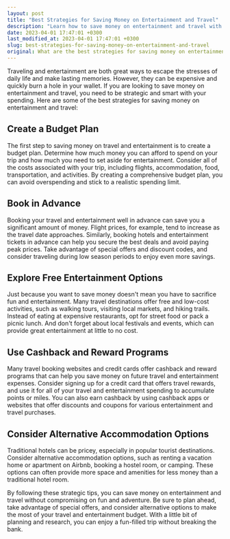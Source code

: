 ```yaml
---
layout: post
title: "Best Strategies for Saving Money on Entertainment and Travel"
description: "Learn how to save money on entertainment and travel with these effective strategies. From budget planning to booking in advance, these tips will help you enjoy a fun-filled trip without breaking the bank."
date: 2023-04-01 17:47:01 +0300
last_modified_at: 2023-04-01 17:47:01 +0300
slug: best-strategies-for-saving-money-on-entertainment-and-travel
original: What are the best strategies for saving money on entertainment and travel?
---
```

Traveling and entertainment are both great ways to escape the stresses of daily life and make lasting memories. However, they can be expensive and quickly burn a hole in your wallet. If you are looking to save money on entertainment and travel, you need to be strategic and smart with your spending. Here are some of the best strategies for saving money on entertainment and travel:

## Create a Budget Plan

The first step to saving money on travel and entertainment is to create a budget plan. Determine how much money you can afford to spend on your trip and how much you need to set aside for entertainment. Consider all of the costs associated with your trip, including flights, accommodation, food, transportation, and activities. By creating a comprehensive budget plan, you can avoid overspending and stick to a realistic spending limit.

## Book in Advance

Booking your travel and entertainment well in advance can save you a significant amount of money. Flight prices, for example, tend to increase as the travel date approaches. Similarly, booking hotels and entertainment tickets in advance can help you secure the best deals and avoid paying peak prices. Take advantage of special offers and discount codes, and consider traveling during low season periods to enjoy even more savings.

## Explore Free Entertainment Options

Just because you want to save money doesn't mean you have to sacrifice fun and entertainment. Many travel destinations offer free and low-cost activities, such as walking tours, visiting local markets, and hiking trails. Instead of eating at expensive restaurants, opt for street food or pack a picnic lunch. And don't forget about local festivals and events, which can provide great entertainment at little to no cost.

## Use Cashback and Reward Programs

Many travel booking websites and credit cards offer cashback and reward programs that can help you save money on future travel and entertainment expenses. Consider signing up for a credit card that offers travel rewards, and use it for all of your travel and entertainment spending to accumulate points or miles. You can also earn cashback by using cashback apps or websites that offer discounts and coupons for various entertainment and travel purchases.

## Consider Alternative Accommodation Options

Traditional hotels can be pricey, especially in popular tourist destinations. Consider alternative accommodation options, such as renting a vacation home or apartment on Airbnb, booking a hostel room, or camping. These options can often provide more space and amenities for less money than a traditional hotel room.

By following these strategic tips, you can save money on entertainment and travel without compromising on fun and adventure. Be sure to plan ahead, take advantage of special offers, and consider alternative options to make the most of your travel and entertainment budget. With a little bit of planning and research, you can enjoy a fun-filled trip without breaking the bank.